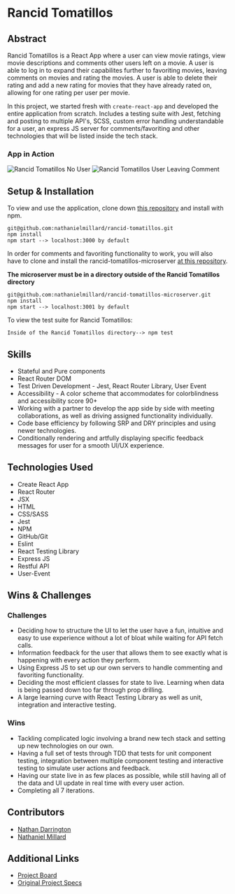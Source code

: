 # Rancid Tomatillos

## Abstract
Rancid Tomatillos is a React App where a user can view movie ratings, view movie descriptions and comments other users left on a movie. A user is able to log in to expand their capabilites further to favoriting movies, leaving comments on movies and rating the movies. A user is able to delete their rating and add a new rating for movies that they have already rated on, allowing for one rating per user per movie.

In this project, we started fresh with `create-react-app` and developed the entire application from scratch. Includes a testing suite with Jest, fetching and posting to multiple API's, SCSS, custom error handling understandable for a user, an express JS server for comments/favoriting and other technologies that will be listed inside the tech stack.

### App in Action
![Rancid Tomatillos No User](./src/images/Rancid-tomatillos-no-user.gif)
![Rancid Tomatillos User Leaving Comment](./src/images/Rancid-tomatillos-user-rating.gif)

## Setup & Installation
To view and use the application, clone down [this repository](https://github.com/nathanielmillard/rancid-tomatillos) and install with npm.
```
git@github.com:nathanielmillard/rancid-tomatillos.git
npm install
npm start --> localhost:3000 by default
```

In order for comments and favoriting functionality to work, you will also have to clone and install the rancid-tomatillos-microserver [at this repository](https://github.com/nathanielmillard/rancid-tomatillos-microserver).

**The microserver must be in a directory outside of the Rancid Tomatillos directory**

```
git@github.com:nathanielmillard/rancid-tomatillos-microserver.git
npm install
npm start --> localhost:3001 by default
```
To view the test suite for Rancid Tomatillos:
```
Inside of the Rancid Tomatillos directory--> npm test
```

## Skills
- Stateful and Pure components
- React Router DOM
- Test Driven Development - Jest, React Router Library, User Event
- Accessibility - A color scheme that accommodates for colorblindness and accessibility score 90+
- Working with a partner to develop the app side by side with meeting collaborations, as well as driving assigned functionality individually.
- Code base efficiency by following SRP and DRY principles and using newer technologies.
- Conditionally rendering and artfully displaying specific feedback messages for user for a smooth UI/UX experience.

## Technologies Used
- Create React App
- React Router
- JSX
- HTML
- CSS/SASS
- Jest
- NPM
- GitHub/Git
- Eslint
- React Testing Library
- Express JS
- Restful API
- User-Event

## Wins & Challenges

### Challenges
- Deciding how to structure the UI to let the user have a fun, intuitive and easy to use experience without a lot of bloat while waiting for API fetch calls.
- Information feedback for the user that allows them to see exactly what is happening with every action they perform.
- Using Express JS to set up our own servers to handle commenting and favoriting functionality.
- Deciding the most efficient classes for state to live. Learning when data is being passed down too far through prop drilling.
- A large learning curve with React Testing Library as well as unit, integration and interactive testing.

### Wins
- Tackling complicated logic involving a brand new tech stack and setting up new technologies on our own.
- Having a full set of tests through TDD that tests for unit component testing, integration between multiple component testing and interactive testing to simulate user actions and feedback.
- Having our state live in as few places as possible, while still having all of the data and UI update in real time with every user action.
- Completing all 7 iterations.

## Contributors
- [Nathan Darrington](https://github.com/npdarrington)
- [Nathaniel Millard](https://github.com/nathanielmillard)

## Additional Links
- [Project Board](https://github.com/nathanielmillard/rancid-tomatillos/projects/1)
- [Original Project Specs](https://frontend.turing.io/projects/module-3/rancid-tomatillos-v2.html)
